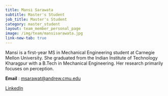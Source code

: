 ```yaml
---
title: Mansi Sarawata
subtitle: Master's Student
job_title: Master's Student
category: master_student
layout: team_member_personal_page
image: /img/team/mansisarawata.jpg
link-new-tab: true
---
```

Mansi is a first-year MS in Mechanical Engineering student at Carnegie Mellon University. She graduated from the Indian Institute of Technology Kharagpur with a B.Tech in Mechanical Engineering. Her research primarily focuses on perception. 
<br>

**Email** : [msarawat@andrew.cmu.edu](msarawat@andrew.cmu.edu)

[LinkedIn](https://www.linkedin.com/in/mansi-sarawata-a14380170)

